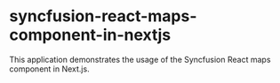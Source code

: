 # syncfusion-react-maps-component-in-nextjs
This application demonstrates the usage of the Syncfusion React maps component in Next.js.
